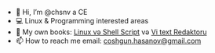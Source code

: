 - 👋 Hi, I’m @chsnv a CE
- :computer: Linux & Programming interested areas
- :book: My own books: [Linux və Shell Script](https://github.com/chsnv/chsnv/blob/main/Linux%20v%C9%99%20Shell%20Script.pdf) və [Vi text Redaktoru](https://github.com/chsnv/chsnv/blob/main/Vi(Text%20Redaktoru).pdf)
-  📫 How to reach me email: coshgun.hasanov@gmail.com
<!---
chsnv/chsnv is a ✨ special ✨ repository because its `README.md` (this file) appears on your GitHub profile.
You can click the Preview link to take a look at your changes.
--->
